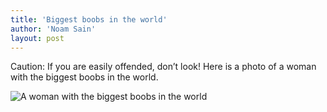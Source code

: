 ```yaml
---
title: 'Biggest boobs in the world'
author: 'Noam Sain'
layout: post
---
```


Caution: If you are easily offended, don’t look! Here is a photo of a woman with the biggest boobs in the world.

![A woman with the biggest boobs in the world](http://1.bp.blogspot.com/_8aN4krk1nsk/SZrCO9rVV2I/AAAAAAAAAJ8/L45ycJZbFtQ/s400/boobs.jpg "A woman with the biggest boobs in the world")
